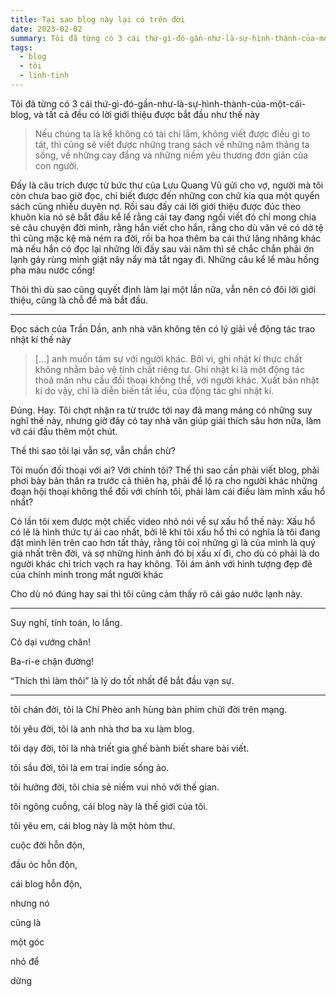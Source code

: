 ```yaml
---
title: Tại sao blog này lại có trên đời
date: 2023-02-02
summary: Tôi đã từng có 3 cái thứ-gì-đó-gần-như-là-sự-hình-thành-của-một-cái-blog. Phải chăng lần này sẽ khác được?
tags:
  - blog
  - tôi
  - linh-tinh
---
```

Tôi đã từng có 3 cái thứ-gì-đó-gần-như-là-sự-hình-thành-của-một-cái-blog, và tất cả đều có lời giới thiệu được bắt đầu như thế này

> Nếu chúng ta là kể không có tài chí lắm, không viết được điều gì to tát, thì cũng sẽ viết được những trang sách về những năm tháng ta sống, về những cay đắng và những niềm yêu thương đơn giản của con người.

Đấy là câu trích được từ bức thư của Lưu Quang Vũ gửi cho vợ, người mà tôi còn chưa bao giờ đọc, chỉ biết được đến những con chữ kia qua một quyển sách cũng nhiều duyên nợ. Rồi sau đấy cái lời giới thiệu được đúc theo khuôn kia nó sẽ bắt đầu kể lể rằng cái tay đang ngồi viết đó chỉ mong chia sẻ câu chuyện đời mình, rằng hắn viết cho hắn, rằng cho dù văn vẻ có dở tệ thì cũng mặc kệ mà ném ra đời, rồi ba hoa thêm ba cái thứ lăng nhăng khác mà nếu hắn có đọc lại những lời đấy sau vài năm thì sẽ chắc chắn phải ớn lạnh gáy rùng mình giật nây nẩy mà tắt ngay đi. Những câu kể lể màu hồng pha màu nước cống!

Thôi thì dù sao cũng quyết định làm lại một lần nữa, vẫn nên có đôi lời giới thiệu, cũng là chỗ để mà bắt đầu.

---
Đọc sách của Trần Dần, anh nhà văn không tên có lý giải về động tác trao nhật kí thế này

> [...] anh muốn tâm sự với người khác. Bởi vì, ghi nhật kí thực chất không nhằm bảo vệ tính chất riêng tư. Ghi nhật kí là một động tác thoả mãn nhu cầu đối thoại không thể, với người khác. Xuất bản nhật kí do vậy, chỉ là diễn biến tất iếu, của động tác ghi nhật kí.

Đúng. Hay. Tôi chợt nhận ra từ trước tới nay đã mang máng có những suy nghĩ thế này, nhưng giờ đây có tay nhà văn giúp giải thích sâu hơn nữa, làm vỡ cái đầu thêm một chút.

Thế thì sao tôi lại vẫn sợ, vẫn chần chừ?

Tôi muốn đối thoại với ai? Với chính tôi? Thế thì sao cần phải viết blog, phải phơi bày bản thân ra trước cả thiên hạ, phải để lộ ra cho người khác những đoạn hội thoại không thể đối với chính tôi, phải làm cái điều làm mình xấu hổ nhất?

Có lần tôi xem được một chiếc video nhỏ nói về sự xấu hổ thế này: Xấu hổ có lẽ là hình thức tự ái cao nhất, bởi lẽ khi tôi xấu hổ thì có nghĩa là tôi đang đặt mình lên trên cao hơn tất thảy, rằng tôi coi những gì là của mình là quý giá nhất trên đời, và sợ những hình ảnh đó bị xấu xí đi, cho dù có phải là do người khác chỉ trích vạch ra hay không. Tôi ám ảnh với hình tượng đẹp đẽ của chính mình trong mắt người khác

Cho dù nó đúng hay sai thì tôi cũng cảm thấy rõ cái gáo nước lạnh này.

---

Suy nghĩ, tính toán, lo lắng.

Cỏ dại vướng chân!

Ba-ri-e chặn đường!

“Thích thì làm thôi” là lý do tốt nhất để bắt đầu vạn sự.

---

tôi chán đời, tôi là Chí Phèo anh hùng bàn phím chửi đời trên mạng.

tôi yêu đời, tôi là anh nhà thơ ba xu làm blog.

tôi dạy đời, tôi là nhà triết gia ghế bành biết share bài viết.

tôi sầu đời, tôi là em trai indie sống ảo.

tôi hưởng đời, tôi chia sẻ niềm vui nhỏ với thế gian.

tôi ngông cuồng, cái blog này là thế giới của tôi.

tôi yêu em, cái blog này là một hòm thư.

cuộc đời hỗn độn,

đầu óc hỗn độn,

cái blog hỗn độn,

nhưng nó

cũng là

một góc

nhỏ để

dừng
